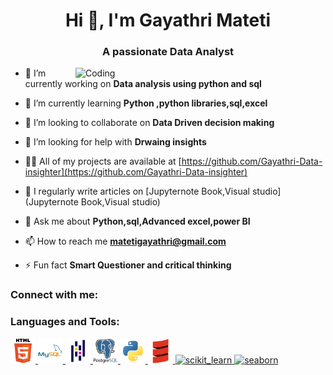 <h1 align="center">Hi 👋, I'm Gayathri Mateti</h1>
<h3 align="center">A passionate Data Analyst</h3>
<img align="right" alt="Coding" width="400" src="https://www.cloudyml.com/wp-content/uploads/2022/06/Analytics_amp_Data_Science.gif ">

- 🔭 I’m currently working on **Data analysis using python and sql**

- 🌱 I’m currently learning **Python ,python libraries,sql,excel**

- 👯 I’m looking to collaborate on **Data Driven decision making**

- 🤝 I’m looking for help with **Drwaing insights**

- 👨‍💻 All of my projects are available at [https://github.com/Gayathri-Data-insighter](https://github.com/Gayathri-Data-insighter)

- 📝 I regularly write articles on [Jupyternote Book,Visual studio](Jupyternote Book,Visual studio)

- 💬 Ask me about **Python,sql,Advanced excel,power BI**

- 📫 How to reach me **matetigayathri@gmail.com**

- ⚡ Fun fact **Smart Questioner and critical thinking**

<h3 align="left">Connect with me:</h3>
<p align="left">
</p>

<h3 align="left">Languages and Tools:</h3>
<p align="left"> <a href="https://www.w3.org/html/" target="_blank" rel="noreferrer"> <img src="https://raw.githubusercontent.com/devicons/devicon/master/icons/html5/html5-original-wordmark.svg" alt="html5" width="40" height="40"/> </a> <a href="https://www.mysql.com/" target="_blank" rel="noreferrer"> <img src="https://raw.githubusercontent.com/devicons/devicon/master/icons/mysql/mysql-original-wordmark.svg" alt="mysql" width="40" height="40"/> </a> <a href="https://pandas.pydata.org/" target="_blank" rel="noreferrer"> <img src="https://raw.githubusercontent.com/devicons/devicon/2ae2a900d2f041da66e950e4d48052658d850630/icons/pandas/pandas-original.svg" alt="pandas" width="40" height="40"/> </a> <a href="https://www.postgresql.org" target="_blank" rel="noreferrer"> <img src="https://raw.githubusercontent.com/devicons/devicon/master/icons/postgresql/postgresql-original-wordmark.svg" alt="postgresql" width="40" height="40"/> </a> <a href="https://www.python.org" target="_blank" rel="noreferrer"> <img src="https://raw.githubusercontent.com/devicons/devicon/master/icons/python/python-original.svg" alt="python" width="40" height="40"/> </a> <a href="https://www.scala-lang.org" target="_blank" rel="noreferrer"> <img src="https://raw.githubusercontent.com/devicons/devicon/master/icons/scala/scala-original.svg" alt="scala" width="40" height="40"/> </a> <a href="https://scikit-learn.org/" target="_blank" rel="noreferrer"> <img src="https://upload.wikimedia.org/wikipedia/commons/0/05/Scikit_learn_logo_small.svg" alt="scikit_learn" width="40" height="40"/> </a> <a href="https://seaborn.pydata.org/" target="_blank" rel="noreferrer"> <img src="https://seaborn.pydata.org/_images/logo-mark-lightbg.svg" alt="seaborn" width="40" height="40"/> </a> </p>
